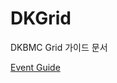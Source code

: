 # DKGrid
DKBMC Grid 가이드 문서

[Event Guide](https://github.com/qkrwnstn356/DKGrid/blob/main/Event.md)

